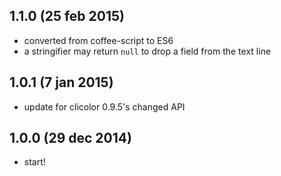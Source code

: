 ## 1.1.0 (25 feb 2015)

- converted from coffee-script to ES6
- a stringifier may return `null` to drop a field from the text line

## 1.0.1 (7 jan 2015)

- update for clicolor 0.9.5's changed API

## 1.0.0 (29 dec 2014)

- start!
